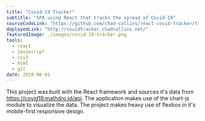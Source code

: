 ```yaml
---
title: "Covid-19 Tracker"
subtitle: "SPA using React that tracks the spread of Covid-19"
sourceCodeLink: "https://github.com/chad-collins/react-covid-tracker/tree/master/public"
deployedLink: "http://covidtracker.chadcollins.net/"
featuredImage: ./images/covid-19-tracker.png
tools:
  - react
  - javascript
  - css3
  - html
  - git
date: 2020-06-01
---
```


This project was built with the React framework and sources it's data from https://covid19.mathdro.id/api. The application makes use of the chart-js module to visualize the data. The project makes heavy use of flexbox in it's mobile-first responsive design.
